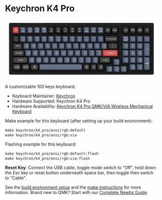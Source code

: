 # Keychron K4 Pro

![Keychron K4 Pro](https://github.com/Keychron/ProductImage/blob/main/K_Pro/k4_pro.jpg?raw=true)

A customizable 100 keys keyboard.

* Keyboard Maintainer: [Keychron](https://github.com/keychron)
* Hardware Supported: Keychron K4 Pro
* Hardware Availability: [Keychron K4 Pro QMK/VIA Wireless Mechanical Keyboard](https://www.keychron.com/products/keychron-k4-pro-qmk-via-wireless-mechanical-keyboard)

Make example for this keyboard (after setting up your build environment):

    make keychron/k4_pro/ansi/rgb:default
    make keychron/k4_pro/ansi/rgb:via

Flashing example for this keyboard:

    make keychron/k4_pro/ansi/rgb:default:flash
    make keychron/k4_pro/ansi/rgb:via:flash

**Reset Key**: Connect the USB cable, toggle mode switch to "Off", hold down the *Esc* key or reset button underneath space bar, then toggle then switch to "Cable".

See the [build environment setup](https://docs.qmk.fm/#/getting_started_build_tools) and the [make instructions](https://docs.qmk.fm/#/getting_started_make_guide) for more information. Brand new to QMK? Start with our [Complete Newbs Guide](https://docs.qmk.fm/#/newbs).
